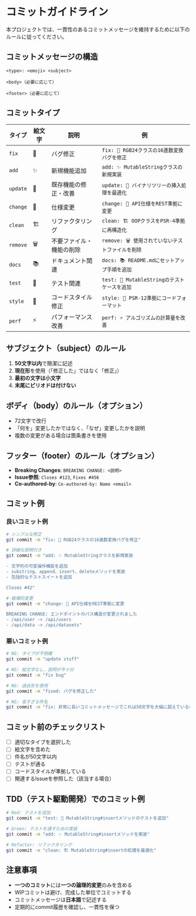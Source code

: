 # コミットガイドライン

本プロジェクトでは、一貫性のあるコミットメッセージを維持するために以下のルールに従ってください。

## コミットメッセージの構造

```
<type>: <emoji> <subject>

<body>（必要に応じて）

<footer>（必要に応じて）
```

## コミットタイプ

| タイプ | 絵文字 | 説明 | 例 |
|--------|--------|------|-----|
| `fix` | 🐛 | バグ修正 | `fix: 🐛 RGB24クラスの16進数変換バグを修正` |
| `add` | ✨ | 新規機能追加 | `add: ✨ MutableStringクラスの新規実装` |
| `update` | 🔧 | 既存機能の修正・改善 | `update: 🔧 バイナリツリーの挿入処理を最適化` |
| `change` | 🔄 | 仕様変更 | `change: 🔄 API仕様をREST準拠に変更` |
| `clean` | 🏗️ | リファクタリング | `clean: 🏗️ OOPクラスをPSR-4準拠に再構造化` |
| `remove` | 🗑️ | 不要ファイル・機能の削除 | `remove: 🗑️ 使用されていないテストファイルを削除` |
| `docs` | 📚 | ドキュメント関連 | `docs: 📚 README.mdにセットアップ手順を追加` |
| `test` | 🧪 | テスト関連 | `test: 🧪 MutableStringのテストケースを追加` |
| `style` | 🎨 | コードスタイル修正 | `style: 🎨 PSR-12準拠にコードフォーマット` |
| `perf` | ⚡ | パフォーマンス改善 | `perf: ⚡ アルゴリズムの計算量を改善` |

## サブジェクト（subject）のルール

1. **50文字以内**で簡潔に記述
2. **現在形**を使用（「修正した」ではなく「修正」）
3. **最初の文字は小文字**
4. **末尾にピリオドは付けない**

## ボディ（body）のルール（オプション）

- 72文字で改行
- 「何を」変更したかではなく、「なぜ」変更したかを説明
- 複数の変更がある場合は箇条書きを使用

## フッター（footer）のルール（オプション）

- **Breaking Changes**: `BREAKING CHANGE: <説明>`
- **Issue参照**: `Closes #123`, `Fixes #456`
- **Co-authored-by**: `Co-authored-by: Name <email>`

## コミット例

### 良いコミット例

```bash
# シンプルな修正
git commit -m "fix: 🐛 RGB24クラスの16進数変換バグを修正"

# 詳細な説明付き
git commit -m "add: ✨ MutableStringクラスを新規実装

- 文字列の可変操作機能を追加
- substring、append、insert、deleteメソッドを実装
- 包括的なテストスイートを追加

Closes #42"

# 破壊的変更
git commit -m "change: 🔄 API仕様をREST準拠に変更

BREAKING CHANGE: エンドポイントのパス構造が変更されました
- /api/user -> /api/users
- /api/data -> /api/datasets"
```

### 悪いコミット例

```bash
# NG: タイプが不明確
git commit -m "update stuff"

# NG: 絵文字なし、説明が不十分
git commit -m "fix bug"

# NG: 過去形を使用
git commit -m "fixed: バグを修正した"

# NG: 長すぎる件名
git commit -m "fix: 非常に長いコミットメッセージでこれは50文字を大幅に超えているので良くない例です"
```

## コミット前のチェックリスト

- [ ] 適切なタイプを選択した
- [ ] 絵文字を含めた
- [ ] 件名が50文字以内
- [ ] テストが通る
- [ ] コードスタイルが準拠している
- [ ] 関連するIssueを参照した（該当する場合）

## TDD（テスト駆動開発）でのコミット例

```bash
# Red: テストを追加
git commit -m "test: 🧪 MutableString#insertメソッドのテストを追加"

# Green: テストを通すための実装
git commit -m "add: ✨ MutableString#insertメソッドを実装"

# Refactor: リファクタリング
git commit -m "clean: 🏗️ MutableString#insertの処理を最適化"
```

## 注意事項

- **一つのコミット**には**一つの論理的変更**のみを含める
- WIPコミットは避け、完成した単位でコミットする
- コミットメッセージは**日本語**で記述する
- 定期的にcommit履歴を確認し、一貫性を保つ